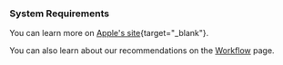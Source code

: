 ### System Requirements

You can learn more on [Apple's site](https://www.apple.com/au/final-cut-pro/specs/){target="_blank"}.

You can also learn about our recommendations on the [Workflow](/workflow/) page.